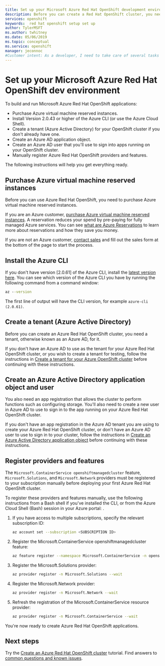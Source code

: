 ```yaml
---
title: Set up your Microsoft Azure Red Hat OpenShift development environment | Microsoft Docs
description: Before you can create a Red Hat OpenShift cluster, you need to install the CLI, create a tenant, and an Azure AD app object and user.
services: openshift
keywords:  red hat openshift setup set up
author: TylerMSFT
ms.author: twhitney
ms.date: 05/06/2019
ms.topic: conceptual
ms.service: openshift
manager: jeconnoc
#Customer intent: As a developer, I need to take care of several tasks before I can create an Azure Red Hat OpenShift cluster
---
```


# Set up your Microsoft Azure Red Hat OpenShift dev environment

To build and run Microsoft Azure Red Hat OpenShift applications:

* Purchase Azure virtual machine reserved instances.
* Install Version 2.0.43 or higher of the Azure CLI (or use the Azure Cloud Shell).
* Create a tenant (Azure Active Directory) for your OpenShift cluster if you don't already have one.
* Create an Azure AD application object.
* Create an Azure AD user that you'll use to sign into apps running on your OpenShift cluster.
* Manually register Azure Red Hat OpenShift providers and features.

The following instructions will help you get everything ready.

## Purchase Azure virtual machine reserved instances

Before you can use Azure Red Hat OpenShift, you need to purchase Azure virtual machine reserved instances.

If you are an Azure customer, [purchase Azure virtual machine reserved instances](https://aka.ms/openshift/buy). A reservation reduces your spend by pre-paying for fully managed Azure services. You can see [what are Azure Reservations](https://docs.microsoft.com/azure/billing/billing-save-compute-costs-reservations) to learn more about reservations and how they save you money.

If you are not an Azure customer, [contact sales](https://aka.ms/openshift/contact-sales) and fill out the sales form at the bottom of the page to start the process.

## Install the Azure CLI

If you don't have version [2.0.61] of the Azure CLI, install the [latest version here][azure-cli-install].
You can see which version of the Azure CLI you have by running the following command from a command window:
```bat
az --version
```

The first line of output will have the CLI version, for example `azure-cli (2.0.61)`.

## Create a tenant (Azure Active Directory)

Before you can create an Azure Red Hat OpenShift cluster, you need a tenant, otherwise known as an Azure AD, for it.

If you don't have an Azure AD to use as the tenant for your Azure Red Hat OpenShift cluster, or you wish to create a tenant for testing, follow the instructions in [Create a tenant for your Azure OpenShift cluster](howto-create-tenant.md) before continuing with these instructions.

## Create an Azure Active Directory application object and user

You also need an app registration that allows the cluster to perform functions such as configuring storage. You'll also need to create a new user in Azure AD to use to sign in to the app running on your Azure Red Hat OpenShift cluster.

If you don't have an app registration in the Azure AD tenant you are using to create your Azure Red Hat OpenShift cluster, or don't have an Azure AD user to use to sign in to your cluster, follow the instructions in [Create an Azure Active Directory application object](howto-aad-app-configuration.md) before continuing with these instructions.

## Register providers and features

The `Microsoft.ContainerService openshiftmanagedcluster` feature, `Microsoft.Solutions`, and `Microsoft.Network` providers must be registered to your subscription manually before deploying your first Azure Red Hat OpenShift cluster.

To register these providers and features manually, use the following instructions from a Bash shell if you've installed the CLI, or from the Azure Cloud Shell (Bash) session in your Azure portal:
.
1. If you have access to multiple subscriptions, specify the relevant subscription ID:

    ```bash
    az account set --subscription <SUBSCRIPTION ID>
    ```

2. Register the Microsoft.ContainerService openshiftmanagedcluster feature:

    ```bash
    az feature register --namespace Microsoft.ContainerService -n openshiftmanagedcluster
    ```

3. Register the Microsoft.Solutions provider:

    ```bash
    az provider register -n Microsoft.Solutions --wait
    ```

4. Register the Microsoft.Network provider:

    ```bash
    az provider register -n Microsoft.Network --wait
    ```

5. Refresh the registration of the Microsoft.ContainerService resource provider:

    ```bash
    az provider register -n Microsoft.ContainerService --wait
    ```

You're now ready to create Azure Red Hat OpenShift applications.

## Next steps

Try the [Create an Azure Red Hat OpenShift cluster](tutorial-create-cluster.md) tutorial.
Find answers to [common questions and known issues](openshift-faq.md).

[azure-cli-install]: https://docs.microsoft.com/cli/azure/install-azure-cli